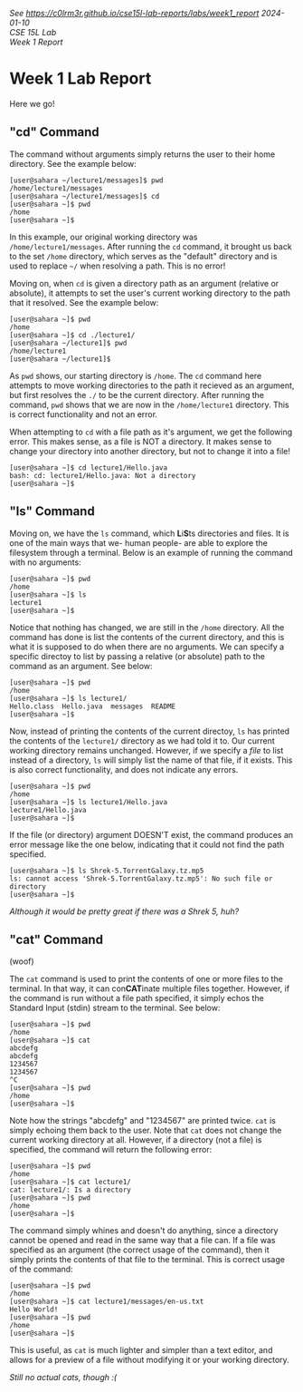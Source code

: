 _See https://c0lrm3r.github.io/cse15l-lab-reports/labs/week1_report_
_2024-01-10_  
_CSE 15L Lab_  
_Week 1 Report_  

# Week 1 Lab Report

Here we go!

## "cd" Command

The command without arguments simply returns the user to their home directory. See the example below:

```
[user@sahara ~/lecture1/messages]$ pwd
/home/lecture1/messages
[user@sahara ~/lecture1/messages]$ cd
[user@sahara ~]$ pwd
/home
[user@sahara ~]$
```

In this example, our original working directory was `/home/lecture1/messages`. After running the `cd` command, it brought us back to the set `/home` directory, which serves as the "default" directory and is used to replace `~/` when resolving a path. This is no error!

Moving on, when `cd` is given a directory path as an argument (relative or absolute), it attempts to set the user's current working directory to the path that it resolved. See the example below:

```
[user@sahara ~]$ pwd
/home
[user@sahara ~]$ cd ./lecture1/
[user@sahara ~/lecture1]$ pwd
/home/lecture1
[user@sahara ~/lecture1]$ 
```

As `pwd` shows, our starting directory is `/home`. The `cd` command here attempts to move working directories to the path it recieved as an argument, but first resolves the `./` to be the current directory. After running the command, `pwd` shows that we are now in the `/home/lecture1` directory. This is correct functionality and not an error.

When attempting to `cd` with a file path as it's argument, we get the following error. This makes sense, as a file is NOT a directory. It makes sense to change your directory into another directory, but not to change it into a file!

```
[user@sahara ~]$ cd lecture1/Hello.java 
bash: cd: lecture1/Hello.java: Not a directory
[user@sahara ~]$ 
```
## "ls" Command

Moving on, we have the `ls` command, which **L**i**S**ts directories and files. It is one of the main ways that we- human people- are able to explore the filesystem through a terminal. Below is an example of running the command with no arguments:

```
[user@sahara ~]$ pwd
/home
[user@sahara ~]$ ls
lecture1
[user@sahara ~]$
```

Notice that nothing has changed, we are still in the `/home` directory. All the command has done is list the contents of the current directory, and this is what it is supposed to do when there are no arguments. We can specify a specific directoy to list by passing a relative (or absolute) path to the command as an argument. See below:  

```
[user@sahara ~]$ pwd
/home
[user@sahara ~]$ ls lecture1/
Hello.class  Hello.java  messages  README
[user@sahara ~]$ 
```

Now, instead of printing the contents of the current directoy, `ls` has printed the contents of the `lecture1/` directory as we had told it to. Our current working directory remains unchanged. However, if we specify a _file_ to list instead of a directory, `ls` will simply list the name of that file, if it exists. This is also correct functionality, and does not indicate any errors.

```
[user@sahara ~]$ pwd
/home
[user@sahara ~]$ ls lecture1/Hello.java 
lecture1/Hello.java
[user@sahara ~]$ 
```

If the file (or directory) argument DOESN'T exist, the command produces an error message like the one below, indicating that it could not find the path specified.

```
[user@sahara ~]$ ls Shrek-5.TorrentGalaxy.tz.mp5
ls: cannot access 'Shrek-5.TorrentGalaxy.tz.mp5': No such file or directory
[user@sahara ~]$ 
```

_Although it would be pretty great if there was a Shrek 5, huh?_

## "cat" Command

(woof)  

The `cat` command is used to print the contents of one or more files to the terminal. In that way, it can con**CAT**inate multiple files together. However, if the command is run without a file path specified, it simply echos the Standard Input (stdin) stream to the terminal. See below:

```
[user@sahara ~]$ pwd
/home
[user@sahara ~]$ cat
abcdefg
abcdefg
1234567
1234567
^C
[user@sahara ~]$ pwd
/home
[user@sahara ~]$

```

Note how the strings "abcdefg" and "1234567" are printed twice. `cat` is simply echoing them back to the user. Note that `cat` does not change the current working directory at all. However, if a directory (not a file) is specified, the command will return the following error:

```
[user@sahara ~]$ pwd
/home
[user@sahara ~]$ cat lecture1/
cat: lecture1/: Is a directory
[user@sahara ~]$ pwd
/home
[user@sahara ~]$
```

The command simply whines and doesn't do anything, since a directory cannot be opened and read in the same way that a file can. If a file was specified as an argument (the correct usage of the command), then it simply prints the contents of that file to the terminal. This is correct usage of the command:

```
[user@sahara ~]$ pwd
/home
[user@sahara ~]$ cat lecture1/messages/en-us.txt 
Hello World!
[user@sahara ~]$ pwd
/home
[user@sahara ~]$ 
```

This is useful, as `cat` is much lighter and simpler than a text editor, and allows for a preview of a file without modifying it or your working directory.

_Still no actual cats, though :(_
